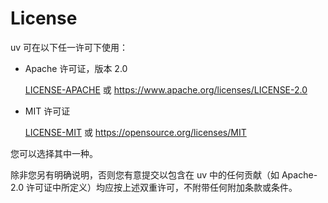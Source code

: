 # License

uv 可在以下任一许可下使用：

- Apache 许可证，版本 2.0

  [LICENSE-APACHE](https://github.com/astral-sh/uv/blob/main/LICENSE-APACHE) 或
  <https://www.apache.org/licenses/LICENSE-2.0>

- MIT 许可证

  [LICENSE-MIT](https://github.com/astral-sh/uv/blob/main/LICENSE-MIT) 或
  <https://opensource.org/licenses/MIT>

您可以选择其中一种。

除非您另有明确说明，否则您有意提交以包含在 uv 中的任何贡献（如 Apache-2.0 许可证中所定义）均应按上述双重许可，不附带任何附加条款或条件。
